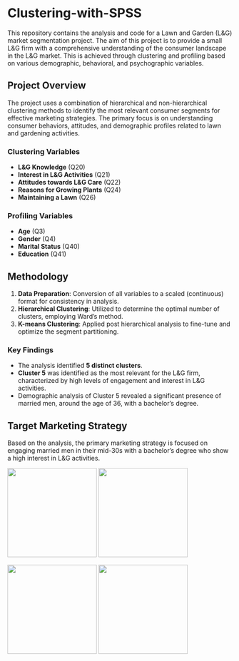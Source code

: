 # Clustering-with-SPSS

This repository contains the analysis and code for a Lawn and Garden (L&G) market segmentation project. The aim of this project is to provide a small L&G firm with a comprehensive understanding of the consumer landscape in the L&G market. This is achieved through clustering and profiling based on various demographic, behavioral, and psychographic variables.

## Project Overview
The project uses a combination of hierarchical and non-hierarchical clustering methods to identify the most relevant consumer segments for effective marketing strategies. The primary focus is on understanding consumer behaviors, attitudes, and demographic profiles related to lawn and gardening activities.

### Clustering Variables
- **L&G Knowledge** (Q20)
- **Interest in L&G Activities** (Q21)
- **Attitudes towards L&G Care** (Q22)
- **Reasons for Growing Plants** (Q24)
- **Maintaining a Lawn** (Q26)

### Profiling Variables
- **Age** (Q3)
- **Gender** (Q4)
- **Marital Status** (Q40)
- **Education** (Q41)

## Methodology
1. **Data Preparation**: Conversion of all variables to a scaled (continuous) format for consistency in analysis.
2. **Hierarchical Clustering**: Utilized to determine the optimal number of clusters, employing Ward’s method.
3. **K-means Clustering**: Applied post hierarchical analysis to fine-tune and optimize the segment partitioning.

### Key Findings
- The analysis identified **5 distinct clusters**.
- **Cluster 5** was identified as the most relevant for the L&G firm, characterized by high levels of engagement and interest in L&G activities.
- Demographic analysis of Cluster 5 revealed a significant presence of married men, around the age of 36, with a bachelor’s degree.

## Target Marketing Strategy
Based on the analysis, the primary marketing strategy is focused on engaging married men in their mid-30s with a bachelor’s degree who show a high interest in L&G activities.

<p float="left">
  <img src="![image](https://github.com/bhupeshdod/Clustering-with-SPSS/assets/141383468/0175965c-3d75-407e-aea8-eaa6cf4f9822)" width="200" />
  <img src="![image](https://github.com/bhupeshdod/Clustering-with-SPSS/assets/141383468/ea9fc52c-b512-4e26-994e-53fb13710ab5)" width="200" /> 
</p>

<p float="left">
  <img src="![image](https://github.com/bhupeshdod/Clustering-with-SPSS/assets/141383468/0ad7a439-e62f-455f-9e3d-2909eb9e282f)" width="200" />
  <img src="![image](https://github.com/bhupeshdod/Clustering-with-SPSS/assets/141383468/5c0f06e1-9057-4543-bb2d-2de2642e6a0c)" width="200" />
</p>
